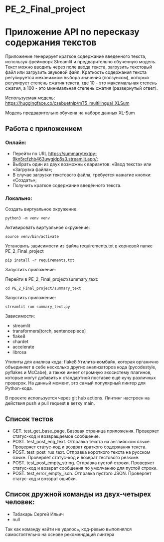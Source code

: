 # PE_2_Final_project

# Приложение API по пересказу содержания текстов

Приложение генерирует краткое содержание введенного текста, используя фреймворк Streamlit и предварительно обученную модель. Текст можно вводить через поле ввода текста, загрузить текстовый файл или загрузить звуковой файл. Краткость содержания текста регулируется механизмом выбора значения (ползунком), который регулирует степень сжатия текста, где 10 - это максимальная степень сжатия, а 100 - это минимальная степень сжатия (развернутый ответ).

Используемая модель: https://huggingface.co/csebuetnlp/mT5_multilingual_XLSum

Модель предварительно обучена на наборе данных XL-Sum 

## Работа с приложением
### Онлайн:
- Перейти по URL https://summarytextpy-9kn5rcfzhb463uwgjdp5s3.streamlit.app/;
- Выбрать один из двух возможных вариантов: «Ввод текста» или «Загрузка файла»;
- В случае загрузки текстового файла, требуется нажатие кнопки: «Создать»;
- Получить краткое содержание введённого текста.

### Локально:
Создать виртуальное окружение:

    python3 -m venv venv
Активировать виртуальное окружение:

    source venv/bin/activate
Установить зависимости из файла requirements.txt в корневой папке PE_2_Final_project

    pip install -r requirements.txt
Запустить приложение:

Перейти в PE_2_Final_project/summary_text:

    cd PE_2_Final_project/summary_text
Запустить приложение:

    streamlit run summary_text.py

Зависимости:
   - streamlit
   - transformers[torch, sentencepiece]
   - flake8
   - chardet
   - accelerate
   - librosa
    
Утилиты для анализа кода:
flake8
Утилита-комбайн, которая органично объединяет в себе несколько других анализаторов кода (pycodestyle, pyflakes и McCabe), 
а также имеет огромную экосистему плагинов, которые могут добавить к стандартной поставке ещё кучу различных проверок. 
На данный момент, это самый популярный линтер для Python-кода.

В проекте используется через git hub actions. Линтинг настроен на действия push и pull request в ветку main. 


## Список тестов

- GET. test_get_base_page. Базовая страница приложения. Проверяет статус-код и возвращаемое сообщение.
- POST. test_post_eng_text. Отправка текста на английском языке. Проверяет статус-код и возврат краткого содержания текста.
- POST. test_post_rus_text. Отправка короткого текста на русском языке. Проверяет статус-код и возврат тестового резюме.
- POST. test_post_empty_string. Отправка пустой строки. Проверяет статус-код и возврат сообщения по умолчанию для пустой строки.
- POST. test_error_empty_json. Отправка пустого JSON. Проверяет статус-код и возврат ошибки.

## Список дружной команды из двух-четырех человек:
- Табакарь Сергей Ильич
- null

Так как команду найти не удалось, код-ревью выполнялся самостоятельно на основе рекомендаций линтера

